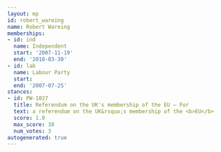 ```yaml
---
layout: mp
id: robert_wareing
name: Robert Wareing
memberships:
- id: ind
  name: Independent
  start: '2007-11-19'
  end: '2010-03-30'
- id: lab
  name: Labour Party
  start: 
  end: '2007-07-25'
stances:
- id: PW-1027
  title: Referendum on the UK's membership of the EU — For
  text: a referendum on the UK&rsquo;s membership of the <b>EU</b>
  score: 1.0
  max_score: 30
  num_votes: 3
autogenerated: true
---
```

